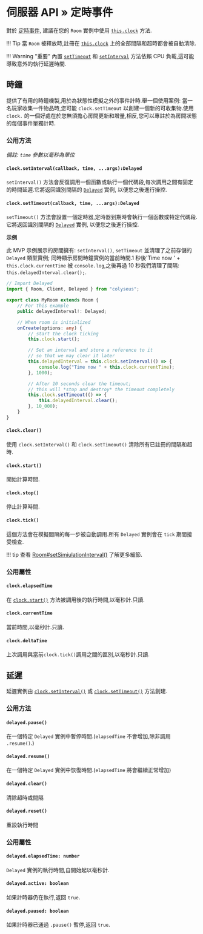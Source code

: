 # 伺服器 API  &raquo; 定時事件

對於 [定時事件](https://www.w3.org/TR/2011/WD-html5-20110525/timers.html), 建議在您的 `Room` 實例中使用 [`this.clock`](/server/room/#clock-clocktimer) 方法.

!!! Tip
    當 `Room` 被釋放時,註冊在 [`this.clock`](/server/room/#clock-clocktimer) 上的全部間隔和超時都會被自動清除.

!!! Warning "重要"
    內置 [`setTimeout`](https://developer.mozilla.org/en-US/docs/Web/API/WindowOrWorkerGlobalScope/setTimeout) 和 [`setInterval`](https://developer.mozilla.org/en-US/docs/Web/API/WindowOrWorkerGlobalScope/setInterval) 方法依賴 CPU 負載,這可能導致意外的執行延遲時間.

## 時鐘

提供了有用的時鐘機製,用於為狀態性模擬之外的事件計時.舉一個使用案例: 當一名玩家收集一件物品時,您可能 `clock.setTimeout` 以創建一個新的可收集物.使用 `clock.` 的一個好處在於您無須擔心房間更新和增量,相反,您可以專註於為房間狀態的每個事件單獨計時.

### 公用方法

*備註:  `time` 參數以毫秒為單位*

#### `clock.setInterval(callback, time, ...args):Delayed`

`setInterval()` 方法會反復調用一個函數或執行一個代碼段,每次調用之間有固定的時間延遲.它將返回識別間隔的 [`Delayed`](#delayed) 實例, 以便您之後進行操控.

#### `clock.setTimeout(callback, time, ...args):Delayed`

`setTimeout()` 方法會設置一個定時器,定時器到期時會執行一個函數或特定代碼段.它將返回識別間隔的 [`Delayed`](#delayed) 實例, 以便您之後進行操控.

**示例**

此 MVP 示例展示的房間擁有: `setInterval()`, `setTimeout` 並清理了之前存儲的 `Delayed` 類型實例; 同時顯示房間時鐘實例的當前時間.1 秒後'Time now ' + `this.clock.currentTime` 被 `console.log`,之後再過 10 秒我們清理了間隔: `this.delayedInterval.clear();`.

```typescript fct_label="TypeScript"
// Import Delayed
import { Room, Client, Delayed } from "colyseus";

export class MyRoom extends Room {
    // For this example
    public delayedInterval!: Delayed;

    // When room is initialized
    onCreate(options: any) {
        // start the clock ticking
        this.clock.start();

        // Set an interval and store a reference to it
        // so that we may clear it later
        this.delayedInterval = this.clock.setInterval(() => {
            console.log("Time now " + this.clock.currentTime);
        }, 1000);

        // After 10 seconds clear the timeout;
        // this will *stop and destroy* the timeout completely
        this.clock.setTimeout(() => {
            this.delayedInterval.clear();
        }, 10_000);
    }
}
```

#### `clock.clear()`

使用 `clock.setInterval()` 和 `clock.setTimeout()` 清除所有已註冊的間隔和超時.

#### `clock.start()`

開始計算時間.

#### `clock.stop()`

停止計算時間.

#### `clock.tick()`

這個方法會在模擬間隔的每一步被自動調用.所有 `Delayed` 實例會在 `tick` 期間接受檢查.

!!! tip
    查看 [Room#setSimiulationInterval()](/server/room/#setsimulationinterval-callback-milliseconds166) 了解更多細節.

### 公用屬性

#### `clock.elapsedTime`

在 [`clock.start()`](#clockstart) 方法被調用後的執行時間,以毫秒計.只讀.

#### `clock.currentTime`

當前時間,以毫秒計.只讀.

#### `clock.deltaTime`

上次調用與當前`clock.tick()`調用之間的區別,以毫秒計.只讀.

## 延遲

延遲實例由 [`clock.setInterval()`](#clocksetintervalcallback-time-args-delayed) 或 [`clock.setTimeout()`](#clocksettimeoutcallback-time-args-delayed) 方法創建.

### 公用方法

#### `delayed.pause()`

在一個特定 `Delayed` 實例中暫停時間.(`elapsedTime` 不會增加,除非調用 `.resume()`.)

#### `delayed.resume()`

在一個特定 `Delayed` 實例中恢復時間.(`elapsedTime` 將會繼續正常增加)

#### `delayed.clear()`

清除超時或間隔

#### `delayed.reset()`

重設執行時間

### 公用屬性

#### `delayed.elapsedTime: number`

`Delayed` 實例的執行時間,自開始起以毫秒計.

#### `delayed.active: boolean`

如果計時器仍在執行,返回 `true`.

#### `delayed.paused: boolean`

如果計時器已通過 `.pause()` 暫停,返回 `true`.



